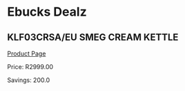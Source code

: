 
# Ebucks Dealz
## KLF03CRSA/EU SMEG CREAM KETTLE
[Product Page](https://www.ebucks.com/web/shop/productSelected.do?prodId=1149055173&catId=704985963)

Price: R2999.00

Savings: 200.0


	